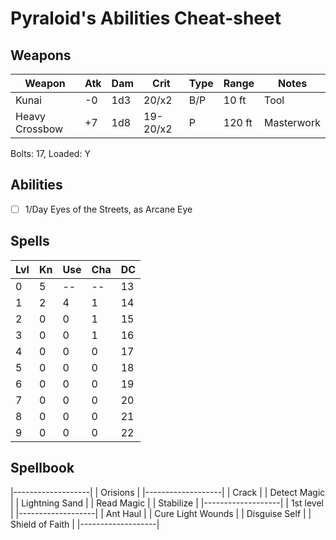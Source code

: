 # Pyraloid's Abilities Cheat-sheet
## Weapons
| Weapon         | Atk | Dam | Crit     | Type | Range  | Notes
|----------------|-----|-----|----------|------|--------|------------
| Kunai          | -0  | 1d3 |    20/x2 | B/P  |  10 ft | Tool
| Heavy Crossbow | +7  | 1d8 | 19-20/x2 | P    | 120 ft | Masterwork
Bolts: 17, Loaded: Y

## Abilities
- [ ] 1/Day Eyes of the Streets, as Arcane Eye

## Spells
| Lvl | Kn | Use | Cha | DC |
|-----|----|-----|-----|----|
| 0   | 5  | --  | --  | 13 | --
| 1   | 2  | 4   | 1   | 14 | 
| 2   | 0  | 0   | 1   | 15 | _
| 3   | 0  | 0   | 1   | 16 | _
| 4   | 0  | 0   | 0   | 17 | _
| 5   | 0  | 0   | 0   | 18 | _
| 6   | 0  | 0   | 0   | 19 | _
| 7   | 0  | 0   | 0   | 20 | _
| 8   | 0  | 0   | 0   | 21 | _
| 9   | 0  | 0   | 0   | 22 | _

## Spellbook
|-------------------|
| Orisions          |
|-------------------|
| Crack             |
| Detect Magic      |
| Lightning Sand    |
| Read Magic        |
| Stabilize         |
|-------------------|
| 1st level         |
|-------------------|
| Ant Haul          |
| Cure Light Wounds |
| Disguise Self     |
| Shield of Faith   |
|-------------------|
